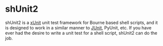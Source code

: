 # shUnit2

shUnit2 is a [xUnit](https://en.wikipedia.org/wiki/XUnit) unit test framework for Bourne based shell scripts, and it is designed to work in a similar manner to [JUnit](http://junit.org/), PyUnit, etc. If you have ever had the desire to write a unit test for a shell script, shUnit2 can do the job.
